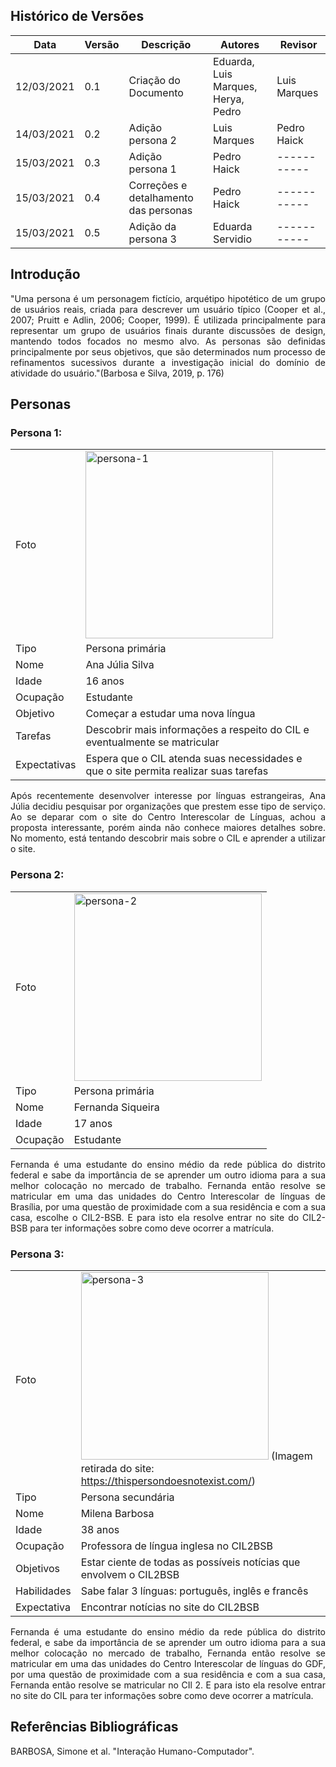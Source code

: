 ## Histórico de Versões

| Data       | Versão | Descrição                                 | Autores                             | Revisor      |
| ---------- | ------ | --------------------                      | ----------------------------------- | ------------ |
| 12/03/2021 | 0.1    | Criação do Documento                      | Eduarda, Luis Marques, Herya, Pedro | Luis Marques |
| 14/03/2021 | 0.2    | Adição persona 2                          | Luis Marques                        | Pedro Haick  |
| 15/03/2021 | 0.3    | Adição persona 1                          | Pedro Haick                         | -----------  |
| 15/03/2021 | 0.4    | Correções e detalhamento das personas     | Pedro Haick                         | -----------  |
| 15/03/2021 | 0.5    | Adição da persona 3                       | Eduarda Servidio                    | -----------  |

## Introdução

<p align="justify">"Uma persona é um personagem fictício, arquétipo hipotético de um grupo de usuários reais, criada para descrever um usuário típico (Cooper et al., 2007; Pruitt e Adlin, 2006; Cooper, 1999). É utilizada principalmente para representar um grupo de usuários finais durante discussões de design, mantendo todos focados no mesmo alvo. As personas são definidas principalmente por seus objetivos, que são determinados num processo de refinamentos sucessivos durante a investigação inicial do domínio de atividade do usuário."(Barbosa e Silva, 2019, p. 176)</p>

## Personas

### Persona 1:

|              |                                                                                      |
| --------     | --------------------------------------------------------------------------           |
| Foto         |  <img alt= "persona-1" src="../Images/persona_1_16.jpeg" width = "300" />          |
| Tipo         | Persona primária                                                                     |
| Nome         | Ana Júlia Silva                                                                      |
| Idade        | 16 anos                                                                              |
| Ocupação     | Estudante                                                                            |
| Objetivo     | Começar a estudar uma nova língua                                                    |
| Tarefas      | Descobrir mais informações a respeito do CIL e eventualmente se matricular           |
| Expectativas | Espera que o CIL atenda suas necessidades e que o site permita realizar suas tarefas |

<p align="justify">Após recentemente desenvolver interesse por línguas estrangeiras, Ana Júlia decidiu pesquisar por organizações que prestem esse tipo de serviço. Ao se deparar com o site do Centro Interescolar de Línguas, achou a proposta interessante, porém ainda não conhece maiores detalhes sobre. No momento, está tentando descobrir mais sobre o CIL e aprender a utilizar o site.</p>

### Persona 2:

|          |                                                                            |
| -------- | -------------------------------------------------------------------------- |
| Foto     | <img alt= "persona-2" src="../Images/persona_2_17.jpeg" width = "300" />   |
| Tipo     | Persona primária                                                           |
| Nome     | Fernanda Siqueira                                                          |
| Idade    | 17 anos                                                                    |
| Ocupação | Estudante                                                                  |

<p align="justify">Fernanda é uma estudante do ensino médio da rede pública do distrito federal e sabe da importância de se aprender um outro idioma para a sua melhor colocação no mercado de trabalho. Fernanda então resolve se matricular em uma das unidades do Centro Interescolar de línguas de Brasília, por uma questão de proximidade com a sua residência e com a sua casa, escolhe o CIL2-BSB. E para isto ela resolve entrar no site do CIL2-BSB para ter informações sobre como deve ocorrer a matrícula.</p>

### Persona 3:

|             |                                                                            |
| ----------- | -------------------------------------------------------------------------- |
| Foto        | <img alt= "persona-3" src="../Images/persona_3.jpg" width = "300" /> (Imagem retirada do site: https://thispersondoesnotexist.com/) |
| Tipo        | Persona secundária                                                         |
| Nome        | Milena Barbosa                                                             |
| Idade       | 38 anos                                                                    |
| Ocupação    | Professora de língua inglesa no CIL2BSB                                    |
| Objetivos   | Estar ciente de todas as possíveis notícias que envolvem o CIL2BSB         |
| Habilidades | Sabe falar 3 línguas: português, inglês e francês                          |
| Expectativa | Encontrar notícias no site do CIL2BSB                                      |

<p align="justify">Fernanda é uma estudante do ensino médio da rede pública do distrito federal, e sabe da importância de se aprender um outro idioma para a sua melhor colocação no mercado de trabalho, Fernanda então resolve se matricular em uma das unidades do Centro Interescolar de línguas do GDF, por uma questão de proximidade com a sua residência e com a sua casa, Fernanda então resolve se matricular no CIl 2. E para isto ela resolve entrar no site do CIL para ter informações sobre como deve ocorrer a matrícula.</p>

## Referências Bibliográficas

<p align="justify">BARBOSA, Simone et al. "Interação Humano-Computador". </p>